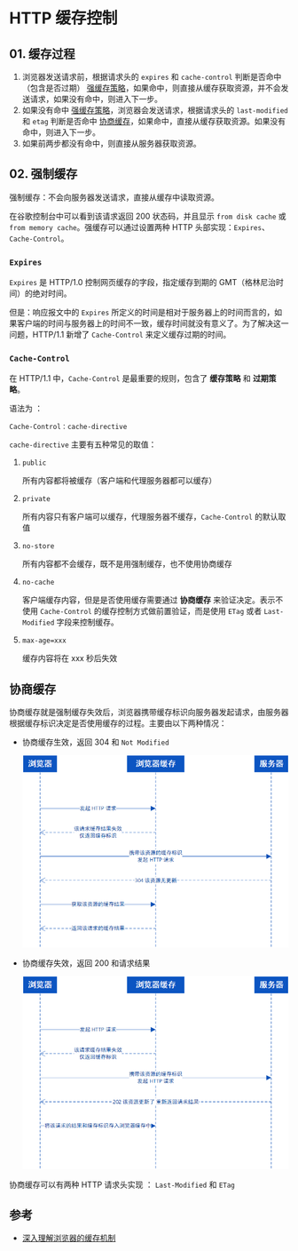 # HTTP 缓存控制

## 01. 缓存过程

1. 浏览器发送请求前，根据请求头的 `expires` 和 `cache-control` 判断是否命中（包含是否过期） <u>强缓存策略</u>，如果命中，则直接从缓存获取资源，并不会发送请求，如果没有命中，则进入下一步。
2. 如果没有命中 <u>强缓存策略</u>，浏览器会发送请求，根据请求头的 `last-modified` 和 `etag` 判断是否命中 <u>协商缓存</u>，如果命中，直接从缓存获取资源。如果没有命中，则进入下一步。
3. 如果前两步都没有命中，则直接从服务器获取资源。

## 02. 强制缓存

强制缓存：不会向服务器发送请求，直接从缓存中读取资源。

在谷歌控制台中可以看到该请求返回 200 状态码，并且显示 `from disk cache` 或 `from memory cache`。强缓存可以通过设置两种 HTTP 头部实现：`Expires`、`Cache-Control`。

### `Expires`

`Expires` 是 HTTP/1.0 控制网页缓存的字段，指定缓存到期的 GMT（格林尼治时间）的绝对时间。

但是：响应报文中的 `Expires` 所定义的时间是相对于服务器上的时间而言的，如果客户端的时间与服务器上的时间不一致，缓存时间就没有意义了。为了解决这一问题，HTTP/1.1 新增了 `Cache-Control` 来定义缓存过期的时间。

### `Cache-Control`

在 HTTP/1.1 中，`Cache-Control` 是最重要的规则，包含了 **缓存策略** 和 **过期策略**。

语法为 ：

```
Cache-Control：cache-directive
```

`cache-directive` 主要有五种常见的取值：

1. `public`

   所有内容都将被缓存（客户端和代理服务器都可以缓存）

2. `private`

   所有内容只有客户端可以缓存，代理服务器不缓存，`Cache-Control` 的默认取值

3. `no-store`

   所有内容都不会缓存，既不是用强制缓存，也不使用协商缓存

4. `no-cache`

   客户端缓存内容，但是是否使用缓存需要通过 **协商缓存** 来验证决定。表示不使用 `Cache-Control` 的缓存控制方式做前置验证，而是使用 `ETag` 或者 `Last-Modified` 字段来控制缓存。

5. `max-age=xxx`

   缓存内容将在 xxx 秒后失效

## 协商缓存

协商缓存就是强制缓存失效后，浏览器携带缓存标识向服务器发起请求，由服务器根据缓存标识决定是否使用缓存的过程。主要由以下两种情况：

- 协商缓存生效，返回 304 和 `Not Modified`

  ![协商缓存生效](https://raw.githubusercontent.com/zhangzhaolin/GraphBed/master/2020/01/20200119120107.png)

- 协商缓存失效，返回 200 和请求结果

  ![协商缓存失效](https://raw.githubusercontent.com/zhangzhaolin/GraphBed/master/2020/01/20200119141938.png)

协商缓存可以有两种 HTTP 请求头实现 ： `Last-Modified` 和 `ETag`



## 参考

- [深入理解浏览器的缓存机制](https://www.jianshu.com/p/54cc04190252)